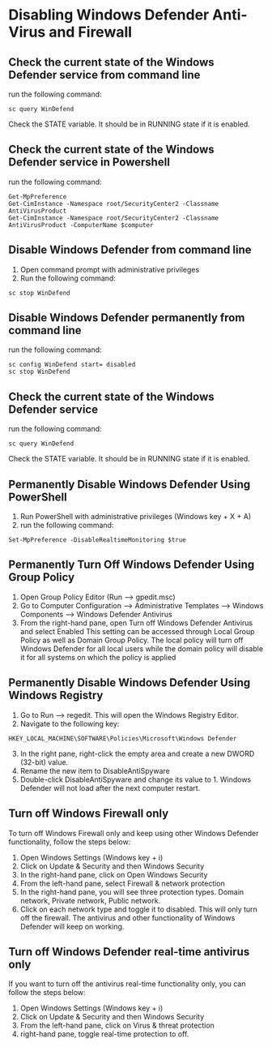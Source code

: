 # Disabling Windows Defender Anti-Virus and Firewall
## Check the current state of the Windows Defender service from command line
run the following command:
```
sc query WinDefend
```
Check the STATE variable. It should be in RUNNING state if it is enabled.

## Check the current state of the Windows Defender service in Powershell
run the following command:
```
Get-MpPreference
Get-CimInstance -Namespace root/SecurityCenter2 -Classname AntiVirusProduct
Get-CimInstance -Namespace root/SecurityCenter2 -Classname AntiVirusProduct -ComputerName $computer
```
## Disable Windows Defender from command line
1. Open command prompt with administrative privileges
2. Run the following command:
```
sc stop WinDefend
```

## Disable Windows Defender permanently from command line
run the following command:
```
sc config WinDefend start= disabled
sc stop WinDefend
```

## Check the current state of the Windows Defender service
run the following command:
```
sc query WinDefend
```
Check the STATE variable. It should be in RUNNING state if it is enabled.

## Permanently Disable Windows Defender Using PowerShell
1. Run PowerShell with administrative privileges (Windows key + X + A)
2. run the following command:
```
Set-MpPreference -DisableRealtimeMonitoring $true
```

## Permanently Turn Off Windows Defender Using Group Policy
1. Open Group Policy Editor (Run –> gpedit.msc)
2. Go to Computer Configuration –> Administrative Templates –> Windows Components –> Windows Defender Antivirus
3. From the right-hand pane, open Turn off Windows Defender Antivirus and select Enabled
This setting can be accessed through Local Group Policy as well as Domain Group Policy. The local policy will turn off Windows Defender for all local users while the domain policy will disable it for all systems on which the policy is applied

## Permanently Disable Windows Defender Using Windows Registry
1. Go to Run –> regedit. This will open the Windows Registry Editor.
2. Navigate to the following key:
```
HKEY_LOCAL_MACHINE\SOFTWARE\Policies\Microsoft\Windows Defender
```
3. In the right pane, right-click the empty area and create a new DWORD (32-bit) value.
4. Rename the new item to DisableAntiSpyware
5. Double-click DisableAntiSpyware and change its value to 1.
Windows Defender will not load after the next computer restart. 

## Turn off Windows Firewall only
To turn off Windows Firewall only and keep using other Windows Defender functionality, follow the steps below:
1. Open Windows Settings (Windows key + i)
2. Click on Update & Security and then Windows Security
3. In the right-hand pane, click on Open Windows Security
4. From the left-hand pane, select Firewall & network protection
5. In the right-hand pane, you will see three protection types. Domain network, Private network, Public network.
6. Click on each network type and toggle it to disabled.
This will only turn off the firewall. The antivirus and other functionality of Windows Defender will keep on working.

## Turn off Windows Defender real-time antivirus only
If you want to turn off the antivirus real-time functionality only, you can follow the steps below:
1. Open Windows Settings (Windows key + i)
2. Click on Update & Security and then Windows Security
3. From the left-hand pane, click on Virus & threat protection
4. right-hand pane, toggle real-time protection to off.







